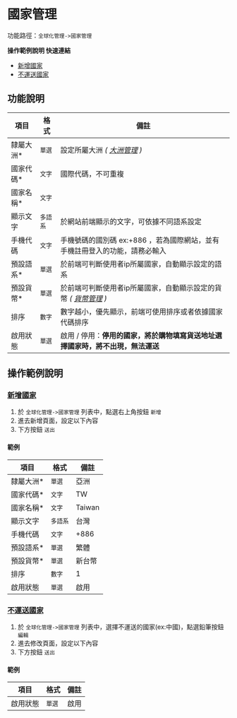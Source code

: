 #  國家管理

功能路徑：`全球化管理->國家管理`

**操作範例說明 快速連結**

* [新增國家](/guide/world-country#新增國家)
* [不運送國家](/guide/world-country#不運送國家)

##  功能說明

| 項目  | 格式 | 備註 |
|---|---|---|
|隸屬大洲*|`單選`| 設定所屬大洲 *( [大洲管理](/guide/world-continent) )*|
|國家代碼*|`文字`|國際代碼，不可重複|
|國家名稱*|`文字`||
|顯示文字|`多語系`|於網站前端顯示的文字，可依據不同語系設定|
|手機代碼|`文字`|手機號碼的國別碼 ex:+886 ，若為國際網站，並有手機註冊登入的功能，請務必輸入|
|預設語系*|`單選`| 於前端可判斷使用者ip所屬國家，自動顯示設定的語系|
|預設貨幣*|`單選`| 於前端可判斷使用者ip所屬國家，自動顯示設定的貨幣 *( [貨幣管理](/guide/world-currency) )*|
|排序|`數字`|數字越小，優先顯示，前端可使用排序或者依據國家代碼排序|
|啟用狀態|`單選`|啟用 / 停用：**停用的國家，將於購物填寫貨送地址選擇國家時，將不出現，無法運送**|


##  操作範例說明

### [新增國家](/guide/world-country#新增國家)

1. 於 `全球化管理->國家管理` 列表中，點選右上角按鈕 `新增` 
2. 進去新增頁面，設定以下內容
3. 下方按鈕 `送出`

#### 範例

| 項目  | 格式 | 備註 |
|---|---|---|
|隸屬大洲*|`單選`| 亞洲|
|國家代碼*|`文字`|TW|
|國家名稱*|`文字`|Taiwan|
|顯示文字|`多語系`|台灣|
|手機代碼|`文字`|+886 |
|預設語系*|`單選`| 繁體|
|預設貨幣*|`單選`| 新台幣|
|排序|`數字`|1|
|啟用狀態|`單選`|啟用|

### [不運送國家](/guide/world-country#不運送國家)

1. 於 `全球化管理->國家管理` 列表中，選擇不運送的國家(ex:中國)，點選鉛筆按鈕 `編輯`
2. 進去修改頁面，設定以下內容
3. 下方按鈕 `送出`


#### 範例

| 項目  | 格式 | 備註 |
|---|---|---|
|啟用狀態|`單選`|啟用|
